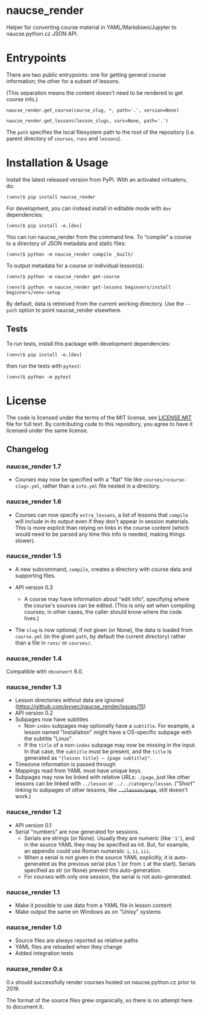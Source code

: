 # naucse_render

Helper for converting course material in YAML/Markdown/Jupyter to
naucse.python.cz JSON API.


# Entrypoints

There are two public entrypoints: one for getting general course information;
the other for a subset of lessons.

(This separation means the content doesn't need to be rendered to get course
info.)

`naucse_render.get_course(course_slug, *, path='.', version=None)`

`naucse_render.get_lessons(lesson_slugs, vars=None, path='.')`

The `path` specifies the local filesystem path to the root of the repository
(i.e. parent directory of `courses`, `runs` and `lessons`).


# Installation & Usage

Install the latest released version from PyPI.
With an activated virtualenv, do:

```console
(venv)$ pip install naucse_render
```

For development, you can instead install in editable mode
with `dev` dependencies:

```console
(venv)$ pip install -e.[dev]
```

You can run naucse_render from the command line.
To “compile” a course to a directory of JSON metadata and static files:

```console
(venv)$ python -m naucse_render compile _built/
```

To output metadata for a course or individual lesson(s):

```console
(venv)$ python -m naucse_render get-course

(venv)$ python -m naucse_render get-lessons beginners/install beginners/venv-setup
```

By default, data is retreived from the current working directory.
Use the `--path` option to point naucse_render elsewhere.


## Tests

To run tests, install this package with development dependencies:

```console
(venv)$ pip install -e.[dev]
```

then run the tests with `pytest`:

```console
(venv)$ python -m pytest
```


# License

The code is licensed under the terms of the MIT license, see [LICENSE.MIT] file
for full text. By contributing code to this repository, you agree to have it
licensed under the same license.

[LICENSE.MIT]: https://github.com/pyvec/naucse.python.cz/blob/master/LICENSE.MIT


## Changelog

### naucse_render 1.7

* Courses may now be specified with a "flat" file like
  `courses/<course-slug>.yml`, rather than a `info.yml` file nested in a
  directory.


### naucse_render 1.6

* Courses can now specify `extra_lessons`, a list of lessons that
  `compile` will include in its output even if they don't appear in
  session materials.
  This is more explicit than relying on links in the course content
  (which would need to be parsed any time this info is needed, making
  things slower).


### naucse_render 1.5

* A new subcommand, `compile`, creates a directory with course data
  and supporting files.

* API version 0.3
  * A course may have information about "edit info", specifying where the
    course's sources can be edited. (This is only set when compiling
    courses; in other cases, the caller should know where the code lives.)

* The `slug` is now optional; if not given (or None), the data is loaded
  from `course.yml` (in the given `path`, by default the current directory)
  rather than a file in `runs/` or `courses/`.


### naucse_render 1.4

Compatible with  `nbconvert` 6.0.


### naucse_render 1.3

* Lesson directories without data are ignored
  (https://github.com/pyvec/naucse_render/issues/15)
* API version 0.2
* Subpages now have subtitles
  * Non-`index` subpages may optionally have a `subtitle`. For example,
    a lesson named "Installation" might have a OS-specific subpage with the
    subtitle "Linux".
  * If the `title` of a non-`index` subpage may now be missing in the input.
    In that case, the `subtitle` must be present, and the `title` is generated
    as `"{lesson title} – {page subtitle}"`.
* Timezone information is passed through
* Mappings read from YAML must have unique keys.
* Subpages may now be linked with relative URLs: `./page`, just like
  other lessons can be linked with `../lesson` or `../../category/lesson`.
  ("Short" linking to subpages of other lessons, like ~~`../lesson/page`~~,
  still doesn't work.)


### naucse_render 1.2

* API version 0.1
* Serial "numbers" are now generated for sessions.
  * Serials are strings (or None). Usually they are numeric (like `'1'`),
    and in the source YAML they may be specified as int.
    But, for example, an appendix could use Roman numerals: `i`, `ii`, `iii`.
  * When a serial is not given in the source YAML explicitly, it is
    auto-generated as the previous serial plus 1 (or from `1` at the start).
    Serials specified as str (or None) prevent this auto-generation.
  * For courses with only one session, the serial is not auto-generated.


### naucse_render 1.1

* Make it possible to use data from a YAML file in lesson content
* Make output the same on Windows as on "Unixy" systems


### naucse_render 1.0

* Source files are always reported as relative paths
* YAML files are reloaded when they change
* Added integration tests


### naucse_render 0.x

0.x should successfully render courses hosted on naucse.python.cz
prior to 2019.

The format of the source files grew organically, so there is no attempt here
to document it.
